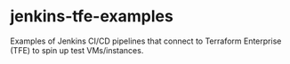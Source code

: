 # jenkins-tfe-examples

Examples of Jenkins CI/CD pipelines that connect to Terraform Enterprise (TFE) to spin up test VMs/instances.